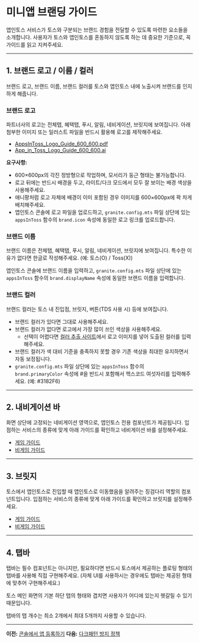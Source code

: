 # 미니앱 브랜딩 가이드

앱인토스 서비스가 토스와 구분되는 브랜드 경험을 전달할 수 있도록 마련한 요소들을 소개합니다. 사용자가 토스와 앱인토스를 혼동하지 않도록 하는 데 중요한 기준으로, 꼭 가이드를 읽고 지켜주세요.

---

## 1. 브랜드 로고 / 이름 / 컬러

브랜드 로고, 브랜드 이름, 브랜드 컬러를 토스와 앱인토스 내에 노출시켜 브랜드를 인지하게 해줍니다.

### 브랜드 로고

파트너사의 로고는 전체탭, 혜택탭, 푸시, 알림, 네비게이션, 브릿지에 보여집니다.
아래 첨부한 이미지 또는 일러스트 파일을 반드시 활용해 로고를 제작해주세요.

- [AppsInToss_Logo_Guide_600_600.pdf](/assets/AppsInToss_Logo_Guide_600_600.CLZy-Pt1.zip)
- [App_in_Toss_Logo_Guide_600_600.ai](/assets/App_in_Toss_Logo_Guide_600_600.CPlBHe0D.zip)

**요구사항:**
- 600×600px의 각진 정방형으로 작업하며, 모서리가 둥근 형태는 불가능합니다.
- 로고 뒤에는 반드시 배경을 두고, 라이트/다크 모드에서 모두 잘 보이는 배경 색상을 사용해주세요.
- 애니팡처럼 로고 자체에 배경이 이미 포함된 경우 이미지를 600×600px에 꽉 차게 배치해주세요.
- 앱인토스 콘솔에 로고 파일을 업로드하고, `granite.config.mts` 파일 상단에 있는 `appsInToss` 함수의 `brand.icon` 속성에 동일한 로고 링크를 업로드합니다.

### 브랜드 이름

브랜드 이름은 전체탭, 혜택탭, 푸시, 알림, 네비게이션, 브릿지에 보여집니다.
특수한 이유가 없다면 한글로 작성해주세요. (예: 토스(O) / Toss(X))

앱인토스 콘솔에 브랜드 이름을 입력하고, `granite.config.mts` 파일 상단에 있는 `appsInToss` 함수의 `brand.displayName` 속성에 동일한 브랜드 이름을 입력합니다.

### 브랜드 컬러

브랜드 컬러는 토스 내 진입점, 브릿지, 버튼(TDS 사용 시) 등에 보여집니다.

- 브랜드 컬러가 있다면 그대로 사용해주세요.
- 브랜드 컬러가 없다면 로고에서 가장 많이 쓰인 색상을 사용해주세요.
  - 선택이 어렵다면 [컬러 추출 사이트](https://lokeshdhakar.com/projects/color-thief/)에서 로고 이미지를 넣어 도출된 컬러를 입력해주세요.
- 브랜드 컬러가 색 대비 기준을 충족하지 못할 경우 기존 색상을 최대한 유지하면서 자동 보정됩니다.
- `granite.config.mts` 파일 상단에 있는 `appsInToss` 함수의 `brand.primaryColor` 속성에 #을 반드시 포함해서 헥스코드 여섯자리를 입력해주세요. (예: #3182F6)

---

## 2. 내비게이션 바

화면 상단에 고정되는 네비게이션 영역으로, 앱인토스 전용 컴포넌트가 제공됩니다.
입점하는 서비스의 종류에 맞게 아래 가이드를 확인하고 네비게이션 바를 설정해주세요.

- [게임 가이드](/checklist/app-game.html#_5-내비게이션-바)
- [비게임 가이드](/checklist/app-nongame.html#_4-내비게이션-바)

---

## 3. 브릿지

토스에서 앱인토스로 진입할 때 앱인토스로 이동했음을 알려주는 징검다리 역할의 컴포넌트입니다.
입점하는 서비스의 종류에 맞게 아래 가이드를 확인하고 브릿지를 설정해주세요.

- [게임 가이드](/checklist/app-game.html#_1-접속-브릿지-뷰)
- [비게임 가이드](/checklist/app-nongame.html#_1-접속-브릿지-뷰)

---

## 4. 탭바

탭바는 필수 컴포넌트는 아니지만, 필요하다면 반드시 토스에서 제공하는 플로팅 형태의 탭바를 사용해 직접 구현해주세요. (자체 UI를 사용하시는 경우에도 탭바는 제공된 형태에 맞추어 구현해주세요.)

토스 메인 화면의 기본 하단 탭의 형태와 겹치면 사용자가 어디에 있는지 헷갈릴 수 있기 때문입니다.

탭바의 탭 개수는 최소 2개에서 최대 5개까지 사용할 수 있습니다.

---

**이전:** [콘솔에서 앱 등록하기](/prepare/console-workspace.html)
**다음:** [다크패턴 방지 정책](/design/consumer-ux-guide.html)
